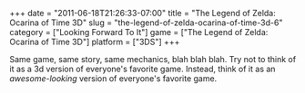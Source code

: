 +++
date = "2011-06-18T21:26:33-07:00"
title = "The Legend of Zelda: Ocarina of Time 3D"
slug = "the-legend-of-zelda-ocarina-of-time-3d-6"
category = ["Looking Forward To It"]
game = ["The Legend of Zelda: Ocarina of Time 3D"]
platform = ["3DS"]
+++

Same game, same story, same mechanics, blah blah blah.  Try not to think of it as a 3d version of everyone's favorite game.  Instead, think of it as an <i>awesome-looking</i> version of everyone's favorite game.